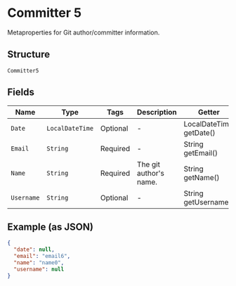 
# Committer 5

Metaproperties for Git author/committer information.

## Structure

`Committer5`

## Fields

| Name | Type | Tags | Description | Getter | Setter |
|  --- | --- | --- | --- | --- | --- |
| `Date` | `LocalDateTime` | Optional | - | LocalDateTime getDate() | setDate(LocalDateTime date) |
| `Email` | `String` | Required | - | String getEmail() | setEmail(String email) |
| `Name` | `String` | Required | The git author's name. | String getName() | setName(String name) |
| `Username` | `String` | Optional | - | String getUsername() | setUsername(String username) |

## Example (as JSON)

```json
{
  "date": null,
  "email": "email6",
  "name": "name0",
  "username": null
}
```

